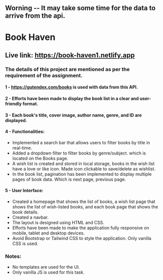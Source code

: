 ## Worning -- It may take some time for the data to arrive from the api.

# Book Haven

## Live link: https://book-haven1.netlify.app

### The details of this project are mentioned as per the requirement of the assignment.

#### 1 - https://gutendex.com/books is used with data from this API.

#### 2 - Efforts have been made to display the book list in a clear and user-friendly format.

#### 3 - Each book's title, cover image, author name, genre, and ID are displayed.

#### 4 - Functionalities:

* Implemented a search bar that allows users to filter books by title in real-time.
* Added a dropdown filter to filter books by genre/subject. which is located on the Books page.
* A wish list is created and stored in local storage, books in the wish list have a love or like icon. Made icon clickable to save/delete as wishlist.
* In the book list, pagination has been implemented to display multiple pages of book data. Which is next page, previous page.

#### 5 - User Interface:
* Created a homepage that shows the list of books, a wish list page that shows the list of wish-listed books, and each book page that shows the book details.
* Created a navbar.
* The layout is designed using HTML and CSS.
* Efforts have been made to make the application fully responsive on mobile, tablet and desktop devices.
* Avoid Bootstrap or Tailwind CSS to style the application. Only vanilla CSS is used.

### Notes:
* No templates are used for the UI.
* Only vanilla JS is used for this task.